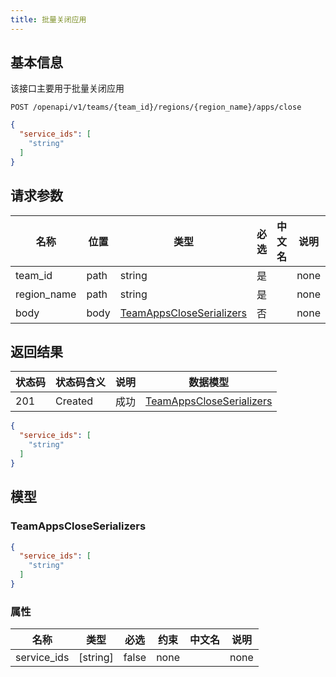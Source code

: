 ```yaml
---
title: 批量关闭应用
---
```


## 基本信息
该接口主要用于批量关闭应用

```shell title="请求路径"
POST /openapi/v1/teams/{team_id}/regions/{region_name}/apps/close
```

```json title="Body 请求体示例"
{
  "service_ids": [
    "string"
  ]
}
```

## 请求参数

| 名称        | 位置 | 类型                                                        | 必选 | 中文名 | 说明 |
| ----------- | ---- | ----------------------------------------------------------- | ---- | ------ | ---- |
| team_id     | path | string                                                      | 是   |        | none |
| region_name | path | string                                                      | 是   |        | none |
| body        | body | [TeamAppsCloseSerializers](#schemateamappscloseserializers) | 否   |        | none |

## 返回结果

| 状态码 | 状态码含义                                                   | 说明 | 数据模型                                                    |
| ------ | ------------------------------------------------------------ | ---- | ----------------------------------------------------------- |
| 201    | Created | 成功 | [TeamAppsCloseSerializers](#schemateamappscloseserializers) |

```json title="响应示例"
{
  "service_ids": [
    "string"
  ]
}
```

## 模型

### TeamAppsCloseSerializers<a id="schemateamappscloseserializers"></a>

```json
{
  "service_ids": [
    "string"
  ]
}
```

### 属性

| 名称        | 类型     | 必选  | 约束 | 中文名 | 说明 |
| ----------- | -------- | ----- | ---- | ------ | ---- |
| service_ids | [string] | false | none |        | none |
